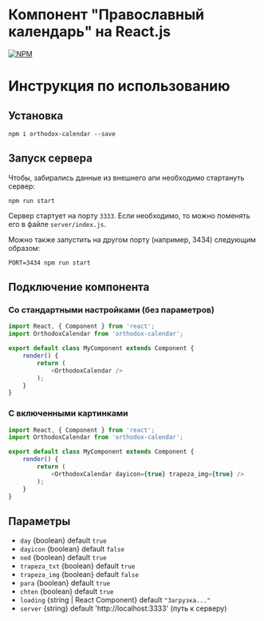 # Компонент "Православный календарь" на React.js

[![NPM](https://nodei.co/npm/orthodox-calendar.png?downloads=true&downloadRank=true&stars=true)](https://nodei.co/npm/orthodox-calendar/)

# Инструкция по использованию

## Установка

`npm i orthodox-calendar --save`

## Запуск сервера

Чтобы, забирались данные из внешнего апи необходимо стартануть сервер:

`npm run start`

Сервер стартует на порту `3333`. Если необходимо, то можно поменять его в файле `server/index.js`.

Можно также запустить на другом порту (например, 3434) следующим образом:

`PORT=3434 npm run start`

## Подключение компонента

### Со стандартными настройками (без параметров)

```javascript
import React, { Component } from 'react';
import OrthodoxCalendar from 'orthodox-calendar';

export default class MyComponent extends Component {
	render() {
		return (
			<OrthodoxCalendar />
		);
	}
}
```

### С включенными картинками

```javascript
import React, { Component } from 'react';
import OrthodoxCalendar from 'orthodox-calendar';

export default class MyComponent extends Component {
	render() {
		return (
			<OrthodoxCalendar dayicon={true} trapeza_img={true} />
		);
	}
}
```

## Параметры

- `day` {boolean} default `true`
- `dayicon` {boolean} default `false`
- `ned` {boolean} default `true`
- `trapeza_txt` {boolean} default `true`
- `trapeza_img` {boolean} default `false`
- `para` {boolean} default `true`
- `chten` {boolean} default `true`
- `loading` {string | React Component} default `"Загрузка..."`
- `server` {string} default 'http://localhost:3333' (путь к серверу)
